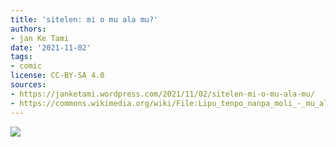 ```yaml
---
title: 'sitelen: mi o mu ala mu?'
authors:
- jan Ke Tami
date: '2021-11-02'
tags:
- comic
license: CC-BY-SA 4.0
sources:
- https://janketami.wordpress.com/2021/11/02/sitelen-mi-o-mu-ala-mu/
- https://commons.wikimedia.org/wiki/File:Lipu_tenpo_nanpa_moli_-_mu_ala_mu.png
---
```


![](https://upload.wikimedia.org/wikipedia/commons/f/f5/Lipu_tenpo_nanpa_moli_-_mu_ala_mu.png)